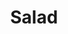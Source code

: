 ---
title: Salad
description: ''
price: '3.95'
ingredients:
  - Lettuce
  - Tomatoes
  - Avocado
  - Onions
  - Queso Fresco
---